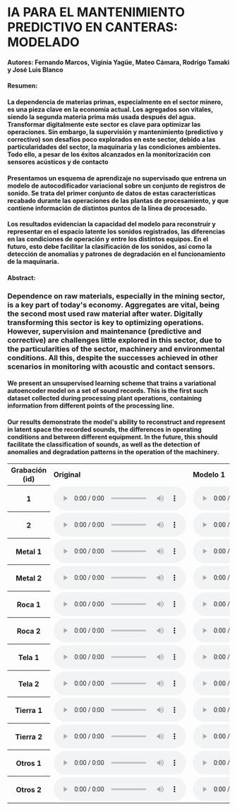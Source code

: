 # IA PARA EL MANTENIMIENTO PREDICTIVO EN CANTERAS: MODELADO

#### Autores: Fernando Marcos, Viginia Yagüe, Mateo Cámara, Rodrigo Tamaki y José Luis Blanco

#### Resumen: 

#### La dependencia de materias primas, especialmente en el sector minero, es una pieza clave en la economía actual. Los agregados son vitales, siendo la segunda materia prima más usada después del agua. Transformar digitalmente este sector es clave para optimizar las operaciones. Sin embargo, la supervisión y mantenimiento (predictivo y correctivo) son desafíos poco explorados en este sector, debido a las particularidades del sector, la maquinaria y las condiciones ambientes. Todo ello, a pesar de los éxitos alcanzados en la monitorización con sensores acústicos y de contacto

#### Presentamos un esquema de aprendizaje no supervisado que entrena un modelo de autocodificador variacional sobre un conjunto de registros de sonido. Se trata del primer conjunto de datos de estas características recabado durante las operaciones de las plantas de procesamiento, y que contiene información de distintos puntos de la línea de procesado.

#### Los resultados evidencian la capacidad del modelo para reconstruir y representar en el espacio latente los sonidos registrados, las diferencias en las condiciones de operación y entre los distintos equipos. En el futuro, esto debe facilitar la clasificación de los sonidos, así como la detección de anomalías y patrones de degradación en el funcionamiento de la maquinaria.

#### Abstract: 

### Dependence on raw materials, especially in the mining sector, is a key part of today's economy. Aggregates are vital, being the second most used raw material after water. Digitally transforming this sector is key to optimizing operations. However, supervision and maintenance (predictive and corrective) are challenges little explored in this sector, due to the particularities of the sector, machinery and environmental conditions. All this, despite the successes achieved in other scenarios in monitoring with acoustic and contact sensors.

#### We present an unsupervised learning scheme that trains a variational autoencoder model on a set of sound records. This is the first such dataset collected during processing plant operations, containing information from different points of the processing line. 

####  Our results demonstrate the model's ability to reconstruct and represent in latent space the recorded sounds, the differences in operating conditions and between different equipment. In the future, this should facilitate the classification of sounds, as well as the detection of anomalies and degradation patterns in the operation of the machinery.

<div class="figure">
    <table>
        <tbody>
            <!-- Row 1 -->
            <tr>
                <th>Grabación (id)</th>
                <td><b>Original</b></td>
                <td><b>Modelo 1</b></td>
                <td><b>Modelo 2</b></td>
                <td><b>Modelo 3</b></td>
            </tr>
            <!-- Row 2 -->
            <tr>
                <th>1</th>
                <td>
                    <audio controls="">
                        <source src="mant_pred_cant_VAE/samples_original/frag_002_5.wav">
                    </audio>
                </td>
                <td>
                    <audio controls="">
                        <source src="mant_pred_cant_VAE/samples_model1/frag_002_5.wav">
                    </audio>
                </td>
                <td>
                    <audio controls="">
                        <source src="mant_pred_cant_VAE/samples_model2/frag_002_5.wav">
                    </audio>
                </td>
                <td>
                    <audio controls="">
                        <source src="mant_pred_cant_VAE/samples_model3/frag_002_5.wav">
                    </audio>
                </td>
            </tr>
            <!-- Row 3 -->
            <tr>
                <th>2</th>
                <td>
                    <audio controls="">
                        <source src="mant_pred_cant_VAE/samples_original/frag_003_10.wav">
                    </audio>
                </td>
                <td>
                    <audio controls="">
                        <source src="mant_pred_cant_VAE/samples_model1/frag_003_10.wav">
                    </audio>
                </td>
                <td>
                    <audio controls="">
                        <source src="mant_pred_cant_VAE/samples_model2/frag_003_10.wav">
                    </audio>
                </td>
                <td>
                    <audio controls="">
                        <source src="mant_pred_cant_VAE/samples_model3/frag_003_10.wav">
                    </audio>
                </td>
            </tr>
            <!-- Row 4 -->
            <tr>
                <th>Metal 1</th>
                <td>
                    <audio controls="">
                        <source src="github_samples3/original/HEEL_METAL1_05-04_WALK_KMR81.R.wav">
                    </audio>
                </td>
                <td>
                    <audio controls="">
                        <source src="github_samples3/reconstruido/HEEL_METAL1_05-04_WALK_KMR81.R.wav">
                    </audio>
                </td>
            </tr>
            <!-- Row 5 -->
            <tr>
                <th>Metal 2</th>
                <td>
                    <audio controls="">
                        <source src="github_samples3/original/SNEAK_GRATE_07-07_WALK_KMR81.R.wav">
                    </audio>
                </td>
                <td>
                    <audio controls="">
                        <source src="github_samples3/reconstruido/SNEAK_GRATE_07-07_WALK_KMR81.L.wav">
                    </audio>
                </td>
            </tr>
            <!-- Row 6 -->
            <tr>
                <th>Roca 1</th>
                <td>
                    <audio controls="">
                        <source src="github_samples3/original/DRESS_ASPH_06-04_WALK_KMR81.R.wav">
                    </audio>
                </td>
                <td>
                    <audio controls="">
                        <source src="github_samples3/reconstruido/DRESS_ASPH_06-04_WALK_KMR81.R.wav">
                    </audio>
                </td>
            </tr>
            <!-- Row 7 -->
            <tr>
                <th>Roca 2</th>
                <td>
                    <audio controls="">
                        <source src="github_samples3/original/FLAT_MARBLE_08-06_WALK_416.L.wav">
                    </audio>
                </td>
                <td>
                    <audio controls="">
                        <source src="github_samples3/reconstruido/FLAT_MARBLE_08-06_WALK_416.R.wav">
                    </audio>
                </td>
            </tr>
            <!-- Row 8 -->
            <tr>
                <th>Tela 1</th>
                <td>
                    <audio controls="">
                        <source src="github_samples3/original/BOOT_CARP1_19-04_WALK_KMR81.R.wav">
                    </audio>
                </td>
                <td>
                    <audio controls="">
                        <source src="github_samples3/reconstruido/BOOT_CARP1_19-04_WALK_KMR81.R.wav">
                    </audio>
                </td>
            </tr>
            <!-- Row 9 -->
            <tr>
                <th>Tela 2</th>
                <td>
                    <audio controls="">
                        <source src="github_samples3/original/HEEL_CARP1_06-05_WALK_416.L.wav">
                    </audio>
                </td>
                <td>
                    <audio controls="">
                        <source src="github_samples3/reconstruido/HEEL_CARP1_06-05_WALK_416.L.wav">
                    </audio>
                </td>
            </tr>
            <!-- Row 10 -->
            <tr>
                <th>Tierra 1</th>
                <td>
                    <audio controls="">
                        <source src="github_samples3/original/BOOT_GRASS_WALK_416.L.wav">
                    </audio>
                </td>
                <td>
                    <audio controls="">
                        <source src="github_samples3/reconstruido/BOOT_GRASS_WALK_416.L.wav">
                    </audio>
                </td>
            </tr>
            <!-- Row 11 -->
            <tr>
                <th>Tierra 2</th>
                <td>
                    <audio controls="">
                        <source src="github_samples3/original/BOOT_DIRT_WALK_KMR81.R.wav">
                    </audio>
                </td>
                <td>
                    <audio controls="">
                        <source src="github_samples3/reconstruido/BOOT_DIRT_WALK_KMR81.R.wav">
                    </audio>
                </td>
            </tr>
            <!-- Row 12 -->
            <tr>
                <th>Otros 1</th>
                <td>
                    <audio controls="">
                        <source src="github_samples3/original/SNEAK_SNOW_SWEET_WALK_KMR81.R.wav">
                    </audio>
                </td>
                <td>
                    <audio controls="">
                        <source src="github_samples3/reconstruido/SNEAK_SNOW_SWEET_WALK_KMR81.R.wav">
                    </audio>
                </td>
            </tr>
            <!-- Row 13 -->
            <tr>
                <th>Otros 2</th>
                <td>
                    <audio controls="">
                        <source src="github_samples3/original/SNEAK_WATER_SWEET_WALK_KMR81.R.wav">
                    </audio>
                </td>
                <td>
                    <audio controls="">
                        <source src="github_samples3/reconstruido/SNEAK_WATER_SWEET_WALK_KMR81.R.wav">
                    </audio>
                </td>
            </tr>
        </tbody>
    </table>
</div>
